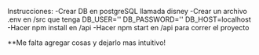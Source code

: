 Instrucciones:
-Crear DB en postgreSQL llamada disney
-Crear un archivo .env en /src que tenga DB_USER='' DB_PASSWORD='' DB_HOST=localhost
-Hacer npm install en /api
-Hacer npm start en /api para correr el proyecto

**Me falta agregar cosas y dejarlo mas intuitivo!
